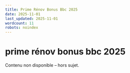 ```yaml
---
title: Prime Rénov Bonus Bbc 2025
date: 2025-11-01
last_updated: 2025-11-01
wordcount: 11
robots: noindex
---
```


# prime rénov bonus bbc 2025

Contenu non disponible – hors sujet.